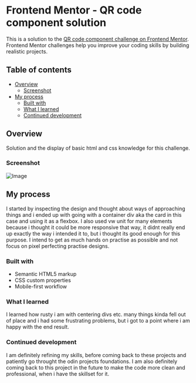 # Frontend Mentor - QR code component solution

This is a solution to the [QR code component challenge on Frontend Mentor](https://www.frontendmentor.io/challenges/qr-code-component-iux_sIO_H). Frontend Mentor challenges help you improve your coding skills by building realistic projects. 

## Table of contents

- [Overview](#overview)
  - [Screenshot](#screenshot)
- [My process](#my-process)
  - [Built with](#built-with)
  - [What I learned](#what-i-learned)
  - [Continued development](#continued-development)


## Overview

Solution and the display of basic html and css knowledge for this challenge.

### Screenshot

![Image](/images/Screenshot%20from%202025-08-17%2018-02-46.png)

## My process

I started by inspecting the design and thought about ways of approaching things and i ended up with going with a container div aka the card in this case and using it as a flexbox. I also used vw unit for many elements because i thought it could be more responsive that way, it didnt really end up exactly the way i intended it to, but i thought its good enough for this purpose. I intend to get as much hands on practise as possible and not focus on pixel perfecting practise designs.

### Built with

- Semantic HTML5 markup
- CSS custom properties
- Mobile-first workflow

### What I learned

I learned how rusty i am with centering divs etc. many things kinda fell out of place and i had some frustrating problems, but i got to a point where i am happy with the end result.

### Continued development

I am definitely refining my skills, before coming back to these projects and patiently go throught the odin projects foundations. I am also definitely coming back to this project in the future to make the code more clean and professional, when i have the skillset for it.

